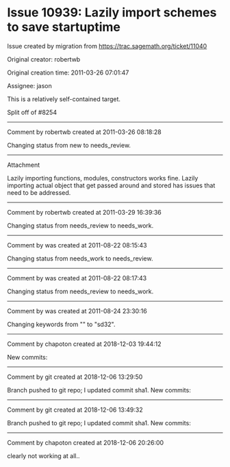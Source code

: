 # Issue 10939: Lazily import schemes to save startuptime

Issue created by migration from https://trac.sagemath.org/ticket/11040

Original creator: robertwb

Original creation time: 2011-03-26 07:01:47

Assignee: jason

This is a relatively self-contained target.  

Split off of #8254 



---

Comment by robertwb created at 2011-03-26 08:18:28

Changing status from new to needs_review.


---

Attachment

Lazily importing functions, modules, constructors works fine. Lazily importing actual object that get passed around and stored has issues that need to be addressed.


---

Comment by robertwb created at 2011-03-29 16:39:36

Changing status from needs_review to needs_work.


---

Comment by was created at 2011-08-22 08:15:43

Changing status from needs_work to needs_review.


---

Comment by was created at 2011-08-22 08:17:43

Changing status from needs_review to needs_work.


---

Comment by was created at 2011-08-24 23:30:16

Changing keywords from "" to "sd32".


---

Comment by chapoton created at 2018-12-03 19:44:12

New commits:


---

Comment by git created at 2018-12-06 13:29:50

Branch pushed to git repo; I updated commit sha1. New commits:


---

Comment by git created at 2018-12-06 13:49:32

Branch pushed to git repo; I updated commit sha1. New commits:


---

Comment by chapoton created at 2018-12-06 20:26:00

clearly not working at all..
